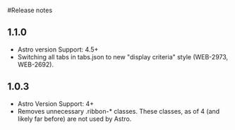 #Release notes

## 1.1.0
* Astro version Support: 4.5+
* Switching all tabs in tabs.json to new "display criteria" style (WEB-2973, WEB-2692).

## 1.0.3
* Astro Version Support: 4+
* Removes unnecessary .ribbon-* classes.  These classes, as of 4 (and likely far before) are not used by Astro.
